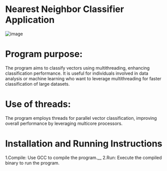 # Nearest Neighbor Classifier Application
![image](https://github.com/KSK1440/Nearest-Neighbor-Classifier/assets/157995851/60d49c62-6bfe-43bf-973d-32d179c29212)
# Program purpose:
The program aims to classify vectors using multithreading, enhancing classification performance. It is useful for individuals involved in data analysis or machine learning who want to leverage multithreading for faster classification of large datasets.
# Use of threads:
The program employs threads for parallel vector classification, improving overall performance by leveraging multicore processors.
# Installation and Running Instructions
1.Compile: Use GCC to compile the program.__
2.Run: Execute the compiled binary to run the program.
